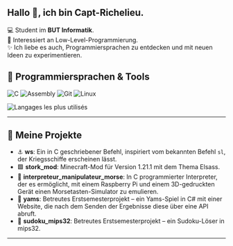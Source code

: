 ## Hallo 👋, ich bin Capt-Richelieu.

💻 Student im **BUT Informatik**. </br> 
🌱 Interessiert an Low-Level-Programmierung. </br>
✨ Ich liebe es auch, Programmiersprachen zu entdecken und mit neuen Ideen zu experimentieren. </br>

## 🔧 Programmiersprachen & Tools
![C](https://img.shields.io/badge/-C-333?logo=c&logoColor=white)
![Assembly](https://img.shields.io/badge/-MIPS32-333?logo=asm&logoColor=white)
![Git](https://img.shields.io/badge/-Git-333?logo=git)
![Linux](https://img.shields.io/badge/-Linux-333?logo=linux)

![Langages les plus utilisés](https://github-readme-stats.vercel.app/api/top-langs/?username=redstoner507&layout=compact&theme=radical)

---

## 📂 Meine Projekte
- ⚓ **ws**: Ein in C geschriebener Befehl, inspiriert vom bekannten Befehl `sl`, der Kriegsschiffe erscheinen lässt.  
- 🟩 **stork_mod**: Minecraft-Mod für Version 1.21.1 mit dem Thema Elsass.  
- 📡 **interpreteur_manipulateur_morse**: In C programmierter Interpreter, der es ermöglicht, mit einem Raspberry Pi und einem 3D-gedruckten Gerät einen Morsetasten-Simulator zu emulieren.  
- 🎲 **yams**: Betreutes Erstsemesterprojekt – ein Yams-Spiel in C# mit einer Website, die nach dem Senden der Ergebnisse diese über eine API abruft.  
- 🧩 **sudoku_mips32**: Betreutes Erstsemesterprojekt – ein Sudoku-Löser in mips32.

---